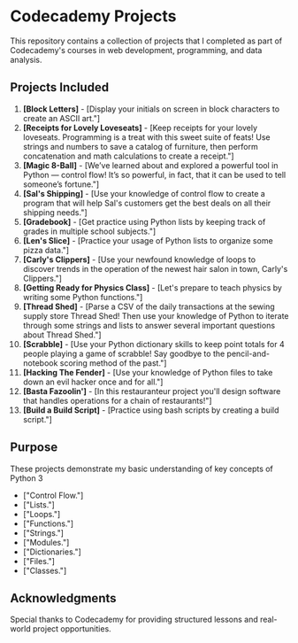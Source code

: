# Codecademy Projects

This repository contains a collection of projects that I completed as part of Codecademy's courses in web development, programming, and data analysis.

## Projects Included
1. **[Block Letters]** - [Display your initials on screen in block characters to create an ASCII art."]
2. **[Receipts for Lovely Loveseats]** - [Keep receipts for your lovely loveseats. Programming is a treat with this sweet suite of feats! Use strings and numbers to save a catalog of furniture, then perform concatenation and math calculations to create a receipt."]
3. **[Magic 8-Ball]** - [We’ve learned about and explored a powerful tool in Python — control flow! It’s so powerful, in fact, that it can be used to tell someone’s fortune."]
4. **[Sal's Shipping]** - [Use your knowledge of control flow to create a program that will help Sal's customers get the best deals on all their shipping needs."]
5. **[Gradebook]** - [Get practice using Python lists by keeping track of grades in multiple school subjects."]
6. **[Len's Slice]** - [Practice your usage of Python lists to organize some pizza data."]
7. **[Carly's Clippers]** - [Use your newfound knowledge of loops to discover trends in the operation of the newest hair salon in town, Carly's Clippers."]
8. **[Getting Ready for Physics Class]** - [Let's prepare to teach physics by writing some Python functions."]
9. **[Thread Shed]** - [Parse a CSV of the daily transactions at the sewing supply store Thread Shed! Then use your knowledge of Python to iterate through some strings and lists to answer several important questions about Thread Shed."]
10. **[Scrabble]** - [Use your Python dictionary skills to keep point totals for 4 people playing a game of scrabble! Say goodbye to the pencil-and-notebook scoring method of the past."]
11. **[Hacking The Fender]** - [Use your knowledge of Python files to take down an evil hacker once and for all."]
12. **[Basta Fazoolin']** - [In this restauranteur project you'll design software that handles operations for a chain of restaurants!"]
13. **[Build a Build Script]** - [Practice using bash scripts by creating a build script."]

## Purpose
These projects demonstrate my basic understanding of key concepts of Python 3
- ["Control Flow."]
- ["Lists."]
- ["Loops."]
- ["Functions."]
- ["Strings."]
- ["Modules."]
- ["Dictionaries."]
- ["Files."]
- ["Classes."]

## Acknowledgments
Special thanks to Codecademy for providing structured lessons and real-world project opportunities.
